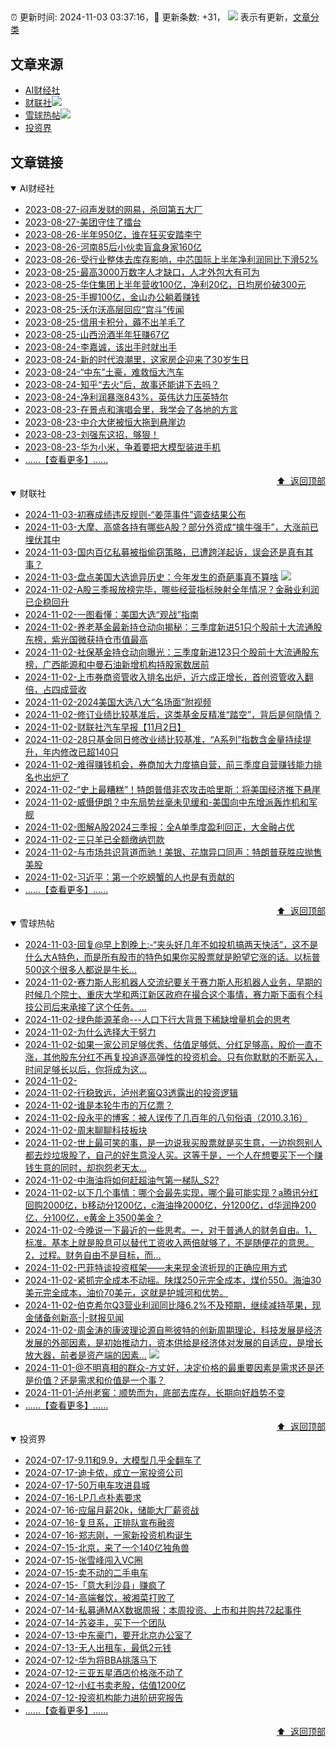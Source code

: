 ##

:alarm_clock: 更新时间: 2024-11-03 03:37:16，:rocket: 更新条数: +31， ![](/assets/dot.png) 表示有更新，[文章分类](/TAGS.md)

## 文章来源

- [AI财经社](#ai财经社)  
- [财联社](#财联社)![](/assets/dot.png)   
- [雪球热帖](#雪球热帖)![](/assets/dot.png)   
- [投资界](#投资界)  

## 文章链接

<details open>
<summary id="ai财经社">
 AI财经社
</summary>


- [2023-08-27-闷声发财的网易，杀回第五大厂](https://www.aicaijing.com.cn/article/18610)  
- [2023-08-27-美团守住了擂台](https://www.aicaijing.com.cn/article/18611)  
- [2023-08-26-半年950亿，谁在狂买安踏李宁](https://www.aicaijing.com.cn/article/18607)  
- [2023-08-26-河南85后小伙卖盲盒身家160亿](https://www.aicaijing.com.cn/article/18608)  
- [2023-08-26-受行业整体去库存影响，中芯国际上半年净利润同比下滑52%](https://www.aicaijing.com.cn/article/18609)  
- [2023-08-25-最高3000万数字人才缺口，人才外包大有可为](https://www.aicaijing.com.cn/article/18601)  
- [2023-08-25-华住集团上半年营收100亿，净利20亿，日均房价破300元](https://www.aicaijing.com.cn/article/18602)  
- [2023-08-25-手握100亿，金山办公躺着赚钱](https://www.aicaijing.com.cn/article/18603)  
- [2023-08-25-沃尔沃高层回应“宫斗”传闻](https://www.aicaijing.com.cn/article/18604)  
- [2023-08-25-信用卡积分，薅不出羊毛了](https://www.aicaijing.com.cn/article/18605)  
- [2023-08-25-山西汾酒半年狂赚67亿](https://www.aicaijing.com.cn/article/18606)  
- [2023-08-24-李嘉诚，该出手时就出手](https://www.aicaijing.com.cn/article/18596)  
- [2023-08-24-新的时代浪潮里，这家房企迎来了30岁生日](https://www.aicaijing.com.cn/article/18597)  
- [2023-08-24-“中东”土豪，难救恒大汽车](https://www.aicaijing.com.cn/article/18598)  
- [2023-08-24-知乎“去火”后，故事还能讲下去吗？](https://www.aicaijing.com.cn/article/18599)  
- [2023-08-24-净利润暴涨843%，英伟达力压英特尔](https://www.aicaijing.com.cn/article/18600)  
- [2023-08-23-在景点和演唱会里，我学会了各地的方言](https://www.aicaijing.com.cn/article/18591)  
- [2023-08-23-中介大佬被恒大拖到悬崖边](https://www.aicaijing.com.cn/article/18592)  
- [2023-08-23-刘强东这招，够狠！](https://www.aicaijing.com.cn/article/18593)  
- [2023-08-23-华为小米，争着要把大模型装进手机](https://www.aicaijing.com.cn/article/18594)  
- [......【查看更多】......](/details/AI财经社.md)

<div align="right"><a href="#文章来源">⬆ &nbsp;返回顶部</a></div>
</details>

<details open>
<summary id="财联社">
 财联社
</summary>


- [2024-11-03-初赛成绩违反规则-“姜萍事件”调查结果公布](https://www.cls.cn/detail/1830967)  
- [2024-11-03-大摩、高盛各持有哪些A股？部分外资成“擒牛强手”，大涨前已埋伏其中](https://www.cls.cn/detail/1846632)  
- [2024-11-03-国内百亿私募被指偷窃策略，已遭跨洋起诉，误会还是真有其事？](https://www.cls.cn/detail/1846629)  
- [2024-11-03-盘点美国大选诡异历史：今年发生的奇葩事真不算啥](https://www.cls.cn/detail/1840769) ![](/assets/new.png)  
- [2024-11-02-A股三季报放榜完毕，哪些经营指标映射全年情况？金融业利润已企稳回升](https://www.cls.cn/detail/1846544)  
- [2024-11-02-一图看懂：美国大选“观战”指南](https://www.cls.cn/detail/1844513)  
- [2024-11-02-养老基金最新持仓动向揭秘：三季度新进51只个股前十大流通股东榜，紫光国微获持仓市值最高](https://www.cls.cn/detail/1845486)  
- [2024-11-02-社保基金持仓动向曝光：三季度新进123只个股前十大流通股东榜，广西能源和中曼石油新增机构持股家数居前](https://www.cls.cn/detail/1845436)  
- [2024-11-02-上市券商资管收入排名出炉，近六成正增长，首创资管收入翻倍，占四成营收](https://www.cls.cn/detail/1846463)  
- [2024-11-02-2024美国大选八大“名场面”附视频](https://www.cls.cn/detail/1844194)  
- [2024-11-02-修订业绩比较基准后，这类基金反精准“踏空”，背后是何隐情？](https://www.cls.cn/detail/1846403)  
- [2024-11-02-财联社汽车早报【11月2日】](https://www.cls.cn/detail/1846394)  
- [2024-11-02-28只基金同日修改业绩比较基准，“A系列”指数含金量持续提升，年内修改已超140只](https://www.cls.cn/detail/1846391)  
- [2024-11-02-难得赚钱机会，券商加大力度搞自营，前三季度自营赚钱能力排名也出炉了](https://www.cls.cn/detail/1846398)  
- [2024-11-02-“史上最糟糕”！特朗普借非农攻击哈里斯：将美国经济推下悬崖](https://www.cls.cn/detail/1846401)  
- [2024-11-02-威慑伊朗？中东局势丝毫未见缓和-美国向中东增派轰炸机和军舰](https://www.cls.cn/detail/1846448)  
- [2024-11-02-图解A股2024三季报：全A单季度盈利回正，大金融占优](https://www.cls.cn/detail/1845992)  
- [2024-11-02-三只羊已全额缴纳罚款](https://www.cls.cn/detail/1846471)  
- [2024-11-02-与市场共识背道而驰！美银、花旗异口同声：特朗普获胜应抛售美股](https://www.cls.cn/detail/1846472)  
- [2024-11-02-习近平：第一个吃螃蟹的人也是有贡献的](https://www.cls.cn/detail/1846490)  
- [......【查看更多】......](/details/财联社.md)

<div align="right"><a href="#文章来源">⬆ &nbsp;返回顶部</a></div>
</details>

<details open>
<summary id="雪球热帖">
 雪球热帖
</summary>


- [2024-11-03-回复@早上割晚上:-“夹头好几年不如投机搞两天快活”，这不是什么大A特色，而是所有股市的特色如果你买股票就是盼望它涨的话。以标普500这个很多人都说是牛长...](https://xueqiu.com/1556808774/310879507)  
- [2024-11-02-赛力斯人形机器人交流纪要关于赛力斯人形机器人业务，早期的时候几个院士、重庆大学和两江新区政府在撮合这个事情，赛力斯下面有个科技公司后来承接了这个任务。...](https://xueqiu.com/7517920899/310850635)  
- [2024-11-02-绿色能源革命---人口下行大背景下稀缺增量机会的思考](https://xueqiu.com/6719117336/310844227)  
- [2024-11-02-为什么选择大于努力](https://xueqiu.com/3819050946/310836799)  
- [2024-11-02-如果一家公司足够优秀、估值足够低、分红足够高，股价一直不涨，其他股东分红不再复投追逐高弹性的投资机会。只有你默默的不断买入，时间足够长以后，你将成为这...](https://xueqiu.com/9742512811/310853515)  
- [2024-11-02-](https://xueqiu.com/1247347556/310821735)  
- [2024-11-02-行稳致远，泸州老窖Q3透露出的投资逻辑](https://xueqiu.com/7290870926/310823053)  
- [2024-11-02-谁是本轮牛市的万亿票？](https://xueqiu.com/1708120238/310818477)  
- [2024-11-02-段永平的博客：被人误传了几百年的八句俗语（2010.3.16）](https://xueqiu.com/1720046137/310819822)  
- [2024-11-02-周末聊聊科技板块](https://xueqiu.com/7860276567/310816093)  
- [2024-11-02-世上最可笑的事，是一边说我买股票就是买生意，一边抱怨别人都去炒垃圾股了，自己的好生意没人买。这等于是，一个人在想要买下一个赚钱生意的同时，却抱怨老天太...](https://xueqiu.com/1556808774/310821334)  
- [2024-11-02-中海油将如何赶超油气第一梯队_S2?](https://xueqiu.com/2792218779/310822887)  
- [2024-11-02-以下几个事情：哪个会最先实现，哪个最可能实现？a腾讯分红回购2000亿，b移动分1200亿，c海油挣2000亿，分1200亿，d华润挣200亿，分100亿，e黄金上3500美金？](https://xueqiu.com/4111857140/310829599)  
- [2024-11-02-今晚说一下最近的一些思考。一，对于普通人的财务自由。1，标准。基本上就是股息可以替代工资收入两倍就够了，不是随便花的意思。2，过程。财务自由不是目标，而...](https://xueqiu.com/7123126150/310869167)  
- [2024-11-02-巴菲特谈投资框架——未来现金流折现的正确应用方式](https://xueqiu.com/8959246745/310831067)  
- [2024-11-02-紧抓完全成本不动摇。陕煤250元完全成本，煤价550。海油30美元完全成本，油价70美元，这就是护城河和优势。](https://xueqiu.com/7123126150/310861821)  
- [2024-11-02-伯克希尔Q3营业利润同比降6.2%不及预期，继续减持苹果，现金储备创新高-|-财报见闻](https://xueqiu.com/1107854878/310862254)  
- [2024-11-02-周金涛的康波理论源自熊彼特的创新周期理论，科技发展是经济发展的外部因素，是初始推动力，资本供给是经济体对发展的自适应，是增长放大器，前者是资产端的因素...](https://xueqiu.com/9277793488/310866882) ![](/assets/new.png)  
- [2024-11-01-@不明真相的群众-方丈好，决定价格的最重要因素是需求还是还是价值？还是需求和价值是一个事？](https://xueqiu.com/1334513257/310656687)  
- [2024-11-01-泸州老窖：顺势而为，底部去库存，长期向好趋势不变](https://xueqiu.com/9262059293/310659956)  
- [......【查看更多】......](/details/雪球热帖.md)

<div align="right"><a href="#文章来源">⬆ &nbsp;返回顶部</a></div>
</details>

<details open>
<summary id="投资界">
 投资界
</summary>


- [2024-07-17-9.11和9.9，大模型几乎全翻车了](https://posts.careerengine.us/p/6697778c44726b29bffa3a09)  
- [2024-07-17-迪卡侬，成立一家投资公司](https://posts.careerengine.us/p/6697778c44726b29bffa3a01)  
- [2024-07-17-50万电车攻进县城](https://posts.careerengine.us/p/6697779c831e1d29eea44253)  
- [2024-07-16-LP几点朴素要求](https://posts.careerengine.us/p/669636a8720ed522248054dc)  
- [2024-07-16-应届月薪20k，储能大厂薪资战](https://posts.careerengine.us/p/669636a8720ed522248054d4)  
- [2024-07-16-复旦系，正排队宣布融资](https://posts.careerengine.us/p/66963699cb38e136a496986c)  
- [2024-07-16-郑志刚，一家新投资机构诞生](https://posts.careerengine.us/p/66963699cb38e136a4969874)  
- [2024-07-15-北京，来了一个140亿独角兽](https://posts.careerengine.us/p/6694db59a0c3ac562b61f9af)  
- [2024-07-15-张雪峰闯入VC圈](https://posts.careerengine.us/p/6694db59a0c3ac562b61f9b7)  
- [2024-07-15-卖不动的二手电车](https://posts.careerengine.us/p/6694db6836b2f1565d9b541a)  
- [2024-07-15-「意大利沙县」赚疯了](https://posts.careerengine.us/p/6694db6836b2f1565d9b5422)  
- [2024-07-14-高端餐饮，被湘菜打败了](https://posts.careerengine.us/p/6693862333c6e710d0bf9dc4)  
- [2024-07-14-私募通MAX数据周报：本周投资、上市和并购共72起事件](https://posts.careerengine.us/p/6693862333c6e710d0bf9dcc)  
- [2024-07-14-苏姿丰，买下一个团队](https://posts.careerengine.us/p/6693861481427510b2b9c123)  
- [2024-07-13-中东豪门，要开北京办公室了](https://posts.careerengine.us/p/66922794a876f80d113b51fe)  
- [2024-07-13-无人出租车，最低2元钱](https://posts.careerengine.us/p/669227b82202ae0dfac5d713)  
- [2024-07-12-华为将BBA挑落马下](https://posts.careerengine.us/p/6690a6c68082df14ead7eaac)  
- [2024-07-12-三亚五星酒店价格涨不动了](https://posts.careerengine.us/p/6690a6c68082df14ead7eaa4)  
- [2024-07-12-小红书卖老股，估值1200亿](https://posts.careerengine.us/p/6690a6b756b00014bcc00e8f)  
- [2024-07-12-投资机构能力进阶研究报告](https://posts.careerengine.us/p/6690a6b756b00014bcc00e87)  
- [......【查看更多】......](/details/投资界.md)

<div align="right"><a href="#文章来源">⬆ &nbsp;返回顶部</a></div>
</details>
